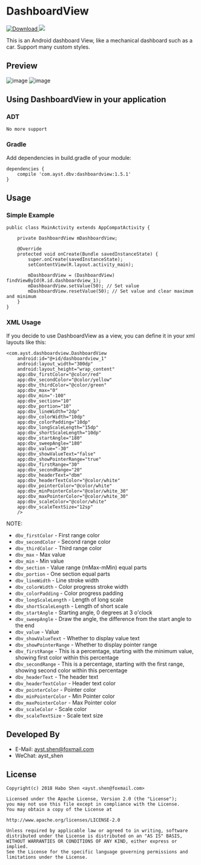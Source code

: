# DashboardView

[![Download](https://api.bintray.com/packages/hbshen/maven/DashboardView/images/download.svg) ](https://bintray.com/hbshen/maven/DashboardView/_latestVersion)
[![](https://img.shields.io/badge/demo-1.0-orange.svg)](https://fir.im/dlx6)

This is an Android dashboard View, like a mechanical dashboard such as a car. Support many custom styles.

## Preview
![image](screenshots/device-2018-08-17-102414.png)
![image](screenshots/device-2018-08-17-102444.png)


## Using DashboardView in your application
### ADT	
	No more support

### Gradle ​ 
Add dependencies in build.gradle of your module:  

	dependencies {
		compile 'com.ayst.dbv:dashboardview:1.5.1'
	}

## Usage
### Simple Example
	public class MainActivity extends AppCompatActivity {
	
	    private DashboardView mDashboardView;
	
	    @Override
	    protected void onCreate(Bundle savedInstanceState) {
	        super.onCreate(savedInstanceState);
	        setContentView(R.layout.activity_main);
	
	        mDashboardView = (DashboardView) findViewById(R.id.dashboardview_1);
	        mDashboardView.setValue(50); // Set value
	        mDashboardView.resetValue(50); // Set value and clear maximum and minimum
	    }
	}

### XML Usage
If you decide to use DashboardView as a view, you can define it in your xml layouts like this:
 
	<com.ayst.dashboardview.DashboardView
        android:id="@+id/dashboardview_1"
        android:layout_width="300dp"
        android:layout_height="wrap_content"
        app:dbv_firstColor="@color/red"
        app:dbv_secondColor="@color/yellow"
        app:dbv_thirdColor="@color/green"
        app:dbv_max="0"
        app:dbv_min="-100"
        app:dbv_section="10"
        app:dbv_portion="10"
        app:dbv_lineWidth="2dp"
        app:dbv_colorWidth="10dp"
        app:dbv_colorPadding="10dp"
        app:dbv_longScaleLength="15dp"
        app:dbv_shortScaleLength="10dp"
        app:dbv_startAngle="180"
        app:dbv_sweepAngle="180"
        app:dbv_value="-30"
        app:dbv_showValueText="false"
        app:dbv_showPointerRange="true"
        app:dbv_firstRange="30"
        app:dbv_secondRange="20"
        app:dbv_headerText="dbm"
        app:dbv_headerTextColor="@color/white"
        app:dbv_pointerColor="@color/white"
        app:dbv_minPointerColor="@color/white_30"
        app:dbv_maxPointerColor="@color/white_30"
        app:dbv_scaleColor="@color/white"
        app:dbv_scaleTextSize="12sp"
        />

NOTE:  

* `dbv_firstColor` - First range color
* `dbv_secondColor` - Second range color
* `dbv_thirdColor` - Third range color
* `dbv_max` - Max value
* `dbv_min` - Min value
* `dbv_section` - Value range (mMax-mMin) equal parts
* `dbv_portion` - One section equal parts
* `dbv_lineWidth` - Line stroke width
* `dbv_colorWidth` - Color progress stroke width
* `dbv_colorPadding` - Color progress padding
* `dbv_longScaleLength` - Length of long scale
* `dbv_shortScaleLength` - Length of short scale
* `dbv_startAngle` - Starting angle, 0 degrees at 3 o'clock
* `dbv_sweepAngle` - Draw the angle, the difference from the start angle to the end
* `dbv_value` - Value
* `dbv_showValueText` - Whether to display value text
* `dbv_showPointerRange` - Whether to display pointer range
* `dbv_firstRange` - This is a percentage, starting with the minimum value, showing first color within this percentage
* `dbv_secondRange` - This is a percentage, starting with the first range, showing second color within this percentage
* `dbv_headerText` - The header text
* `dbv_headerTextColor` - Header text color
* `dbv_pointerColor` - Pointer color
* `dbv_minPointerColor` - Min Pointer color
* `dbv_maxPointerColor` - Max Pointer color
* `dbv_scaleColor` - Scale color
* `dbv_scaleTextSize` - Scale text size

## Developed By
* E-Mail: ayst.shen@foxmail.com
* WeChat: ayst_shen

## License
	Copyright(c) 2018 Habo Shen <ayst.shen@foxmail.com>

	Licensed under the Apache License, Version 2.0 (the "License");
	you may not use this file except in compliance with the License.
	You may obtain a copy of the License at

	http://www.apache.org/licenses/LICENSE-2.0

	Unless required by applicable law or agreed to in writing, software
	distributed under the License is distributed on an "AS IS" BASIS,
	WITHOUT WARRANTIES OR CONDITIONS OF ANY KIND, either express or implied.
	See the License for the specific language governing permissions and
	limitations under the License.